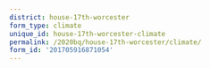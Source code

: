 ```yaml
---
district: house-17th-worcester
form_type: climate
unique_id: house-17th-worcester-climate
permalink: /2020bq/house-17th-worcester/climate/
form_id: '201705916871054'
---
```

